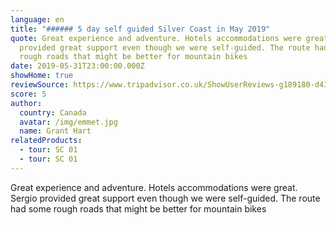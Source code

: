 ```yaml
---
language: en
title: "###### 5 day self guided Silver Coast in May 2019"
quote: Great experience and adventure. Hotels accommodations were great. Sergio
  provided great support even though we were self-guided. The route had some
  rough roads that might be better for mountain bikes
date: 2019-05-31T23:00:00.000Z
showHome: true
reviewSource: https://www.tripadvisor.co.uk/ShowUserReviews-g189180-d4105907-r685824432-Top_Bike_tours_Portugal-Porto_Porto_District_Northern_Portugal.html
score: 5
author:
  country: Canada
  avatar: /img/emmet.jpg
  name: Grant Hart
relatedProducts:
  - tour: SC 01
  - tour: SC 01
---
```

Great experience and adventure. Hotels accommodations were great. Sergio provided great support even though we were self-guided. The route had some rough roads that might be better for mountain bikes